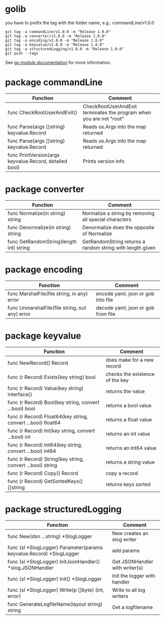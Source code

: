 # golib
you have to prefix the tag with the folder name, e.g.: commandLine/v1.0.0

    git tag -a commandLine/v1.0.0 -m "Release 1.0.0"
    git tag -a converter/v1.0.0 -m "Release 1.0.0"
    git tag -a encoding/v1.0.0 -m "Release 1.0.0"
    git tag -a keyvalue/v1.0.0 -m "Release 1.0.0"
    git tag -a structuredLogging/v1.0.0 -m "Release 1.0.0"
    git push --tags

See [go module documentation](https://go.dev/doc/modules/managing-source) for more information.

# package commandLine

| Function                                               | Comment                                                             |
|--------------------------------------------------------|---------------------------------------------------------------------|
| func CheckRootUserAndExit()                            | CheckRootUserAndExit terminates the program when you are not "root" |
| func Parse(args []string) keyvalue.Record              | Reads os.Args into the map returned                                 |
| func Parse(args []string) keyvalue.Record              | Reads os.Args into the map returned                                 |
| func PrintVersion(args keyvalue.Record, detailed bool) | Prints version info                                                 |

# package converter

| Function                                | Comment                                                   |
|-----------------------------------------|-----------------------------------------------------------|
| func Normalize(in string) string        | Normalize a string by removing all special characters     |
| func Denormalize(in string) string      | Denormalize does the opposite of Normalize                |
| func GetRandomString(length int) string | GetRandomString returns a random string with length given |

# package encoding

| Function                                       | Comment                            |
|------------------------------------------------|------------------------------------|
| func MarshalFile(file string, in any) error    | encode yaml, json or gob into file |
| func UnmarshalFile(file string, out any) error | decode yaml, json or gob from file |


# package keyvalue

| Function                                                     | Comment                         |
|--------------------------------------------------------------|---------------------------------|
| func NewRecord() Record                                      | does make for a new record      |
| func (r Record) Exists(key string) bool                      | checks the existence of the key |
| func (r Record) Value(key string) interface{}                | returns the value               |
| func (r Record) Bool(key string, convert ...bool) bool       | returns a bool value            |
| func (r Record) Float64(key string, convert ...bool) float64 | returns a float value           |
| func (r Record) Int(key string, convert ...bool) int         | returns an int value            |
| func (r Record) Int64(key string, convert ...bool) int64     | returns an int64 value          |
| func (r Record) String(key string, convert ...bool) string   | returns a string value          |
| func (r Record) Copy() Record                                | copy a record                   |
| func (r Record) GetSortedKeys() []string                     | returns keys sorted             |

# package structuredLogging

| Function                                                            | Comment                        |
|---------------------------------------------------------------------|--------------------------------|
| func New(dsn ...string) *SlogLogger                                 | New creates an slog writer     |
| func (sl *SlogLogger) Parameter(params keyvalue.Record) *SlogLogger | add params                     |
| func (sl *SlogLogger) InitJsonHandler() *slog.JSONHandler           | Get JSONHandler with writer(s) |
| func (sl *SlogLogger) Init() *SlogLogger                            | Init the logger with handler   |
| func (sl *SlogLogger) Write(p []byte) (int, error)                  | Write to all log writers       |
| func GenerateLogfileName(layout string) string                      | Get a logfilename              |                 
